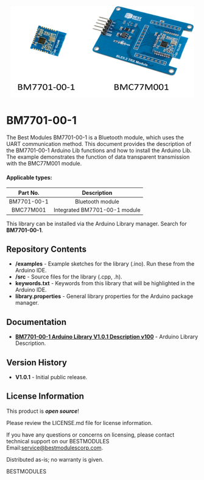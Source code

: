 <div align=center>
<img src="https://github.com/BestModules-Libraries/img/blob/main/BM7701-00-1_BMC77M001_V1.0.png" width="480" height="240"> 
</div> 

BM7701-00-1
===========================================================

The Best Modules BM7701-00-1 is a Bluetooth module, which uses the UART communication method. This document provides the description of the BM7701-00-1 Arduino Lib functions and how to install the Arduino Lib. The example demonstrates the function of data transparent transmission with the BMC77M001 module.

#### Applicable types:
<div align=center>

|Part No.   |Description                  |
|:---------:|:---------------------------:|
|BM7701-00-1 |Bluetooth module            |
|BMC77M001  |Integrated BM7701-00-1 module|

</div> 

This library can be installed via the Arduino Library manager. Search for **BM7701-00-1**. 

Repository Contents
-------------------

* **/examples** - Example sketches for the library (.ino). Run these from the Arduino IDE. 
* **/src** - Source files for the library (.cpp, .h).
* **keywords.txt** - Keywords from this library that will be highlighted in the Arduino IDE. 
* **library.properties** - General library properties for the Arduino package manager. 

Documentation 
-------------------

* **[BM7701-00-1 Arduino Library V1.0.1 Description v100](https://www.bestmodulescorp.com/bm7701-00-1.html#tab-product2)** - Arduino Library Description.

Version History  
-------------------

* **V1.0.1** - Initial public release.

License Information
-------------------

This product is _**open source**_! 

Please review the LICENSE.md file for license information. 

If you have any questions or concerns on licensing, please contact technical support on our BESTMODULES Email:service@bestmodulescorp.com.

Distributed as-is; no warranty is given.

BESTMODULES
